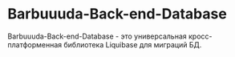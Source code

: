# Barbuuuda-Back-end-Database
Barbuuuda-Back-end-Database - это универсальная кросс-платформенная библиотека Liquibase для миграций БД.

